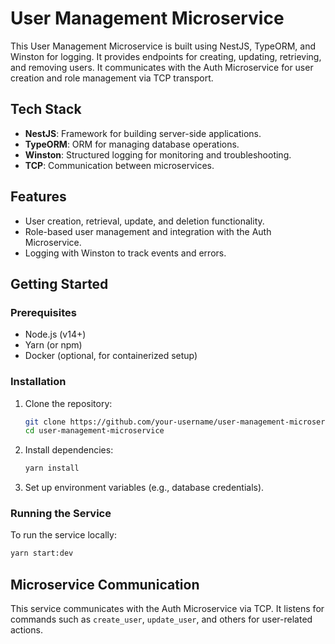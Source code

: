 # User Management Microservice

This User Management Microservice is built using NestJS, TypeORM, and Winston for logging. It provides endpoints for creating, updating, retrieving, and removing users. It communicates with the Auth Microservice for user creation and role management via TCP transport.

## Tech Stack

- **NestJS**: Framework for building server-side applications.
- **TypeORM**: ORM for managing database operations.
- **Winston**: Structured logging for monitoring and troubleshooting.
- **TCP**: Communication between microservices.

## Features

- User creation, retrieval, update, and deletion functionality.
- Role-based user management and integration with the Auth Microservice.
- Logging with Winston to track events and errors.

## Getting Started

### Prerequisites

- Node.js (v14+)
- Yarn (or npm)
- Docker (optional, for containerized setup)

### Installation

1. Clone the repository:

   ```bash
   git clone https://github.com/your-username/user-management-microservice.git
   cd user-management-microservice
   ```

2. Install dependencies:

   ```bash
   yarn install
   ```

3. Set up environment variables (e.g., database credentials).

### Running the Service

To run the service locally:

```bash
yarn start:dev
```

## Microservice Communication

This service communicates with the Auth Microservice via TCP. It listens for commands such as `create_user`, `update_user`, and others for user-related actions.
